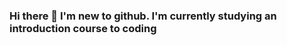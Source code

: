 ### Hi there 👋 I'm new to github. I'm currently studying an introduction course to coding

<!--
**KJMCFA/KJMCFA** is a ✨ _special_ ✨ repository because its `README.md` (this file) appears on your GitHub profile. I'm interested in coding an IT so any help with where to start on my journey would be appreciated 

Here are some ideas to get you started:

- 🔭 I’m currently working on ...
- 🌱 I’m currently learning ...
- 👯 I’m looking to collaborate on ...
- 🤔 I’m looking for help with ...
- 💬 Ask me about ...
- 📫 How to reach me: ...
- 😄 Pronouns: ...
- ⚡ Fun fact: ...
-->
